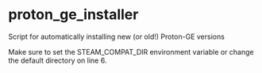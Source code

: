 # proton_ge_installer
Script for automatically installing new (or old!) Proton-GE versions

Make sure to set the STEAM_COMPAT_DIR environment variable or change the default directory on line 6.
